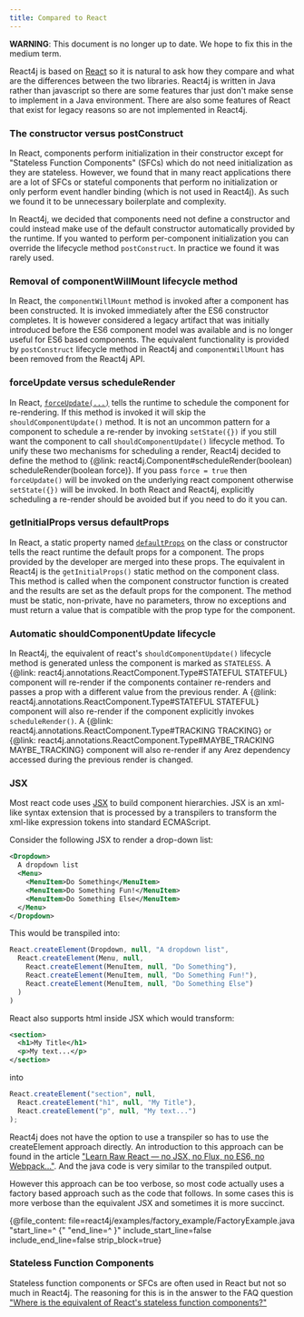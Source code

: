 ```yaml
---
title: Compared to React
---
```


**WARNING**: This document is no longer up to date. We hope to fix this in the medium term.

React4j is based on [React](https://reactjs.org) so it is natural to ask how they compare and
what are the differences between the two libraries. React4j is written in Java rather than
javascript so there are some features thar just don't make sense to implement in a Java
environment. There are also some features of React that exist for legacy reasons so are not
implemented in React4j.

### The constructor versus postConstruct

In React, components perform initialization in their constructor except for "Stateless Function Components" (SFCs)
which do not need initialization as they are stateless. However, we found that in many react applications there are
a lot of SFCs or stateful components that perform no initialization or only perform event handler binding (which
is not used in React4j). As such we found it to be unnecessary boilerplate and complexity.

In React4j, we decided that components need not define a constructor and could instead make use of the default
constructor automatically provided by the runtime. If you wanted to perform per-component initialization you can
override the lifecycle method `postConstruct`. In practice we found it was rarely used.

### Removal of componentWillMount lifecycle method

In React, the `componentWillMount` method is invoked after a component has been constructed. It is invoked
immediately after the ES6 constructor completes. It is however considered a legacy artifact that was initially
introduced before the ES6 component model was available and is no longer useful for ES6 based components.
The equivalent functionality is provided by `postConstruct` lifecycle method in React4j and `componentWillMount`
has been removed from the React4j API.

### forceUpdate versus scheduleRender

In React, [`forceUpdate(...)`](https://reactjs.org/docs/react-component.html#forceupdate) tells the runtime
to schedule the component for re-rendering. If this method is invoked it will skip the `shouldComponentUpdate()`
method. It is not an uncommon pattern for a component to schedule a re-render by invoking `setState({})` if you
still want the component to call `shouldComponentUpdate()` lifecycle method. To unify these two mechanisms for
scheduling a render, React4j decided to define the method to
{@link: react4j.Component#scheduleRender(boolean) scheduleRender(boolean force)}. If you pass `force = true`
then `forceUpdate()` will be invoked on the underlying react component otherwise `setState({})` will be invoked.
In both React and React4j, explicitly scheduling a re-render should be avoided but if you need to do it you can.

### getInitialProps versus defaultProps

In React, a static property named [`defaultProps`](https://reactjs.org/docs/react-component.html#defaultprops) on the
class or constructor tells the react runtime the default props for a component. The props provided by the developer
are merged into these props. The equivalent in React4j is the `getInitialProps()` static method on the component
class. This method is called when the component constructor function is created and the results are set as the default
props for the component. The method must be static, non-private, have no parameters, throw no exceptions and must
return a value that is compatible with the prop type for the component.

### Automatic shouldComponentUpdate lifecycle

In React4j, the equivalent of react's `shouldComponentUpdate()` lifecycle method is generated unless the component
is marked as `STATELESS`. A {@link: react4j.annotations.ReactComponent.Type#STATEFUL STATEFUL} component will
re-render if the components container re-renders and passes a prop with a different value from the previous render.
A {@link: react4j.annotations.ReactComponent.Type#STATEFUL STATEFUL} component will also re-render if the component
explicitly invokes `scheduleRender()`. A {@link: react4j.annotations.ReactComponent.Type#TRACKING TRACKING} or
{@link: react4j.annotations.ReactComponent.Type#MAYBE_TRACKING MAYBE_TRACKING} component will also re-render if
any Arez dependency accessed during the previous render is changed.

### JSX

Most react code uses [JSX](https://facebook.github.io/jsx/) to build component hierarchies. JSX is an xml-like
syntax extension that is processed by a transpilers to transform the xml-like expression tokens into standard
ECMAScript.

Consider the following JSX to render a drop-down list:

```xml
<Dropdown>
  A dropdown list
  <Menu>
    <MenuItem>Do Something</MenuItem>
    <MenuItem>Do Something Fun!</MenuItem>
    <MenuItem>Do Something Else</MenuItem>
  </Menu>
</Dropdown>
```

This would be transpiled into:

```javascript
React.createElement(Dropdown, null, "A dropdown list",
  React.createElement(Menu, null,
    React.createElement(MenuItem, null, "Do Something"),
    React.createElement(MenuItem, null, "Do Something Fun!"),
    React.createElement(MenuItem, null, "Do Something Else")
  )
)
```

React also supports html inside JSX which would transform:

```xml
<section>
  <h1>My Title</h1>
  <p>My text...</p>
</section>
```

into

```javascript
React.createElement("section", null,
  React.createElement("h1", null, "My Title"),
  React.createElement("p", null, "My text...")
);
```

React4j does not have the option to use a transpiler so has to use the createElement approach directly. An
introduction to this approach can be found in the article
["Learn Raw React — no JSX, no Flux, no ES6, no Webpack..."](http://jamesknelson.com/learn-raw-react-no-jsx-flux-es6-webpack/).
And the java code is very similar to the transpiled output.

However this approach can be too verbose, so most code actually uses a factory based approach such as the code
that follows. In some cases this is more verbose than the equivalent JSX and sometimes it is more succinct.

{@file_content: file=react4j/examples/factory_example/FactoryExample.java "start_line=^  {" "end_line=^  }" include_start_line=false include_end_line=false strip_block=true}

### Stateless Function Components

Stateless function components or SFCs are often used in React but not so much in React4j. The reasoning for this is
in the answer to the FAQ question ["Where is the equivalent of React's stateless function components?"](faq.html#where-is-the-equivalent-of-reacts-stateless-function-components)
